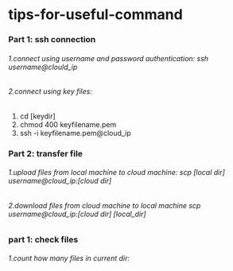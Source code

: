 # tips-for-useful-command
### Part 1: ssh connection
###### 1.connect using username and password authentication: ssh username@clould_ip
###### 2.connect using key files:
1.  cd [keydir]
2.  chmod 400 keyfilename.pem
3.  ssh -i keyfilename.pem@cloud_ip
### Part 2: transfer file
###### 1.upload files from local machine to cloud machine: scp [local dir] username@cloud_ip:[cloud dir]
###### 2.download files from cloud machine to local machine scp username@cloud_ip:[cloud dir] [local_dir]
### part 1: check files
###### 1.count how many files in current dir: 
